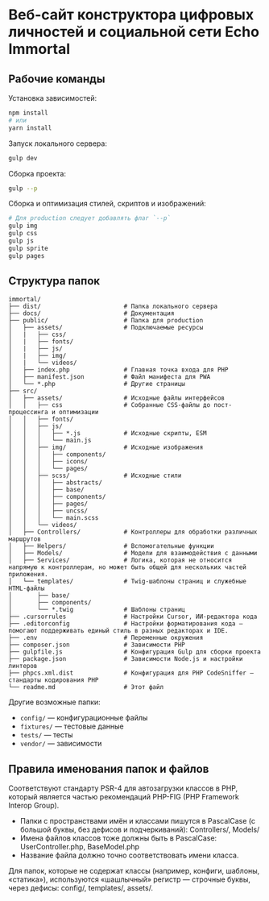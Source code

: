 # Веб-сайт конструктора цифровых личностей и социальной сети Echo Immortal

## Рабочие команды

Установка зависимостей:

```sh
npm install
# или
yarn install
```

Запуск локального сервера:

```sh
gulp dev
```

Сборка проекта:

```sh
gulp --p
```

Сборка и оптимизация стилей, скриптов и изображений:

```sh
# Для production следует добавлять флаг `--p`
gulp img
gulp css
gulp js
gulp sprite
gulp pages
```

## Структура папок

```text
immortal/
├── dist/                       # Папка локального сервера
├── docs/                       # Документация
├── public/                     # Папка для production
│   ├── assets/                 # Подключаемые ресурсы
│   |   ├── css/
│   |   ├── fonts/
│   |   ├── js/
│   |   ├── img/
│   |   └── videos/
│   ├── index.php               # Главная точка входа для PHP
│   ├── manifest.json           # Файл манифеста для PWA
│   └── *.php                   # Другие страницы
├── src/
│   ├── assets/                 # Исходные файлы интерфейсов
│   │   ├── css                 # Собранные CSS-файлы до пост-процессинга и оптимизации
│   │   ├── fonts/
│   │   ├── js/
│   │   │   ├── *.js            # Исходные скрипты, ESM
│   │   │   └── main.js
│   │   ├── img/                # Исходные изображения
│   │   │   ├── components/
│   │   │   ├── icons/
│   │   │   └── pages/
│   │   ├── scss/               # Исходные стили
│   │   │   ├── abstracts/
│   │   │   ├── base/
│   │   │   ├── components/
│   │   │   ├── pages/
│   │   │   ├── uncss/
│   │   │   └── main.scss
│   │   └── videos/
│   ├── Controllers/            # Контроллеры для обработки различных маршрутов
│   ├── Helpers/                # Вспомогательные функции
│   ├── Models/                 # Модели для взаимодействия с данными
│   ├── Services/               # Логика, которая не относится напрямую к контроллерам, но может быть общей для нескольких частей приложения.
│   └── templates/              # Twig-шаблоны страниц и служебные HTML-файлы
│       ├── base/
│       ├── components/
│       └── *.twig              # Шаблоны страниц
├── .cursorrules                # Настройки Cursor, ИИ-редактора кода
├── .editorconfig               # Настройки форматирования кода — помогают поддерживать единый стиль в разных редакторах и IDE.
├── .env                        # Переменные окружения
├── composer.json               # Зависимости PHP
├── gulpfile.js                 # Конфигурация Gulp для сборки проекта
├── package.json                # Зависимости Node.js и настройки линтеров
├── phpcs.xml.dist              # Конфигурация для PHP CodeSniffer — стандарты кодирования PHP
└── readme.md                   # Этот файл
```

Другие возможные папки:

- `config/` — конфигурационные файлы
- `fixtures/` — тестовые данные
- `tests/` — тесты
- `vendor/` — зависимости

## Правила именования папок и файлов

Соответствуют стандарту PSR-4 для автозагрузки классов в PHP, который является частью рекомендаций PHP-FIG (PHP Framework Interop Group).

- Папки с пространствами имён и классами пишутся в PascalCase (с большой буквы, без дефисов и подчеркиваний): Controllers/, Models/
- Имена файлов классов тоже должны быть в PascalCase: UserController.php, BaseModel.php
- Название файла должно точно соответствовать имени класса.

Для папок, которые не содержат классы (например, конфиги, шаблоны, «статика»), используются «шашлычный» регистр — строчные буквы, через дефисы: config/, templates/, assets/.
